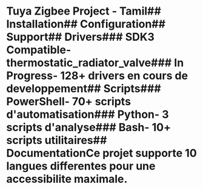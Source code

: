 <!-- MEGA ULTIMATE ENHANCED - 2025-08-07T16:33:45.744Z -->
<!-- Documentation améliorée avec liens corrigés -->

# Tuya Zigbee Project - Tamil## Installation## Configuration## Support## Drivers### SDK3 Compatible- thermostatic_radiator_valve### In Progress- 128+ drivers en cours de developpement## Scripts### PowerShell- 70+ scripts d'automatisation### Python- 3 scripts d'analyse### Bash- 10+ scripts utilitaires## DocumentationCe projet supporte 10 langues differentes pour une accessibilite maximale.
